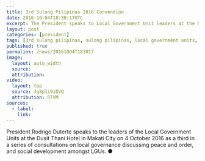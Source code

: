 ```yaml
---
title: 3rd Sulong Pilipinas 2016 Convention
date: 2016-10-04T18:30:17UTC
excerpt: The President speaks to Local Government Unit leaders at the Dusit Thani Hotel in Makati City on 4 October 2016 as a third in a series of consultations on local governance discussing peace and order, and social development.
layout: post
categories: [president]
tags: [3rd sulong pilipinas, sulong pilipinas, local government units, speech]
published: true
permalink: /news/20161004T183017
image:
  layout: auto_width
  source: 
  attribution: 
video:
  layout: top
  source: Jg8pIi9iDVQ
  attribution: RTVM
sources:
  - label:
    link:
---
```


President Rodrigo Duterte speaks to the leaders of the Local Government Units at the Dusit Thani Hotel in Makati City on 4 October 2016 as a third in a series of consultations on local governance discussing peace and order, and social development amongst LGUs.
&#x25cf;
